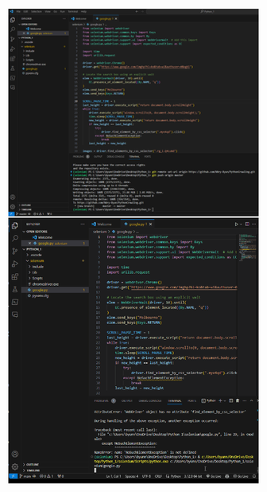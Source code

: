 ![myfile](https://github.com/NAry-Byun/PythonCrawling/blob/master/selenium/Googl.py.screenshot.png?raw=true
)
![myfile](https://github.com/NAry-Byun/PythonCrawling/blob/master/selenium/PythonCrawling.gif?raw=true)
